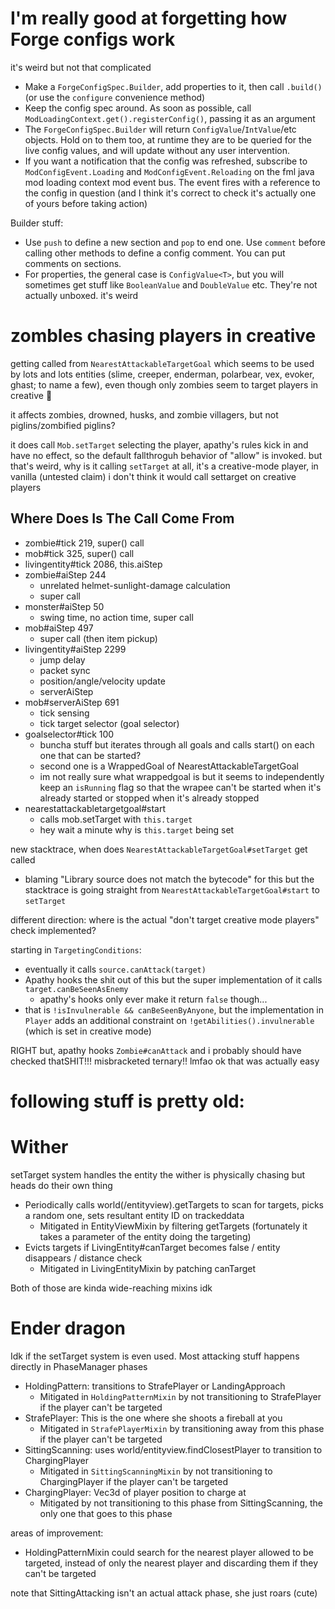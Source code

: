 # I'm really good at forgetting how Forge configs work

it's weird but not that complicated

* Make a `ForgeConfigSpec.Builder`, add properties to it, then call `.build()` (or use the `configure` convenience method)
* Keep the config spec around. As soon as possible, call `ModLoadingContext.get().registerConfig()`, passing it as an argument
* The `ForgeConfigSpec.Builder` will return `ConfigValue`/`IntValue`/etc objects. Hold on to them too, at runtime they are to be queried for the live config values, and will update without any user intervention.
* If you want a notification that the config was refreshed, subscribe to `ModConfigEvent.Loading` and `ModConfigEvent.Reloading` on the fml java mod loading context mod event bus. The event fires with a reference to the config in question (and I think it's correct to check it's actually one of yours before taking action)

Builder stuff:

* Use `push` to define a new section and `pop` to end one. Use `comment` before calling other methods to define a config comment. You can put comments on sections.
* For properties, the general case is `ConfigValue<T>`, but you will sometimes get stuff like `BooleanValue` and `DoubleValue` etc. They're not actually unboxed. it's weird

# zombles chasing players in creative

getting called from `NearestAttackableTargetGoal` which seems to be used by lots and lots entities (slime, creeper, enderman, polarbear, vex, evoker, ghast; to name a few), even though only zombies seem to target players in creative :thinking:

it affects zombies, drowned, husks, and zombie villagers, but not piglins/zombified piglins?

it does call `Mob.setTarget` selecting the player, apathy's rules kick in and have no effect, so the default fallthroguh behavior of "allow" is invoked. but that's weird, why is it calling `setTarget` at all, it's a creative-mode player, in vanilla (untested claim) i don't think it would call settarget on creative players

## Where Does Is The Call Come From

* zombie#tick 219, super() call
* mob#tick 325, super() call
* livingentity#tick 2086, this.aiStep
* zombie#aiStep 244
  * unrelated helmet-sunlight-damage calculation
  * super call
* monster#aiStep 50
  * swing time, no action time, super call
* mob#aiStep 497
  * super call (then item pickup)
* livingentity#aiStep 2299
  * jump delay
  * packet sync
  * position/angle/velocity update
  * serverAiStep
* mob#serverAiStep 691
  * tick sensing
  * tick target selector (goal selector)
* goalselector#tick 100
  * buncha stuff but iterates through all goals and calls start() on each one that can be started?
  * second one is a WrappedGoal of NearestAttackableTargetGoal
  * im not really sure what wrappedgoal is but it seems to independently keep an `isRunning` flag so that the wrapee can't be started when it's already started or stopped when it's already stopped
* nearestattackabletargetgoal#start
  * calls mob.setTarget with `this.target`
  * hey wait a minute why is `this.target` being set

new stacktrace, when does `NearestAttackableTargetGoal#setTarget` get called

* blaming "Library source does not match the bytecode" for this but the stacktrace is going straight from `NearestAttackableTargetGoal#start` to `setTarget`

different direction: where is the actual "don't target creative mode players" check implemented?

starting in `TargetingConditions`:

* eventually it calls `source.canAttack(target)`
* Apathy hooks the shit out of this but the super implementation of it calls `target.canBeSeenAsEnemy`
  * apathy's hooks only ever make it return `false` though...
* that is `!isInvulnerable && canBeSeenByAnyone`, but the implementation in `Player` adds an additional constraint on `!getAbilities().invulnerable` (which is set in creative mode)

RIGHT but, apathy hooks `Zombie#canAttack` and i probably should have checked thatSHIT!!! misbracketed ternary!! lmfao ok that was actually easy

# following stuff is pretty old:

# Wither

setTarget system handles the entity the wither is physically chasing but heads do their own thing

- Periodically calls world(/entityview).getTargets to scan for targets, picks a random one, sets resultant entity ID on trackeddata
  - Mitigated in EntityViewMixin by filtering getTargets (fortunately it takes a parameter of the entity doing the targeting)
- Evicts targets if LivingEntity#canTarget becomes false / entity disappears / distance check
  - Mitigated in LivingEntityMixin by patching canTarget

Both of those are kinda wide-reaching mixins idk

# Ender dragon

Idk if the setTarget system is even used. Most attacking stuff happens directly in PhaseManager phases

- HoldingPattern: transitions to StrafePlayer or LandingApproach
  - Mitigated in `HoldingPatternMixin` by not transitioning to StrafePlayer if the player can't be targeted
- StrafePlayer: This is the one where she shoots a fireball at you
  - Mitigated in `StrafePlayerMixin` by transitioning away from this phase if the player can't be targeted
- SittingScanning: uses world/entityview.findClosestPlayer to transition to ChargingPlayer
  - Mitigated in `SittingScanningMixin` by not transitioning to ChargingPlayer if the player can't be targeted
- ChargingPlayer: Vec3d of player position to charge at
  - Mitigated by not transitioning to this phase from SittingScanning, the only one that goes to this phase

areas of improvement:

- HoldingPatternMixin could search for the nearest player allowed to be targeted, instead of only the nearest player and discarding them if they can't be targeted

note that SittingAttacking isn't an actual attack phase, she just roars (cute)